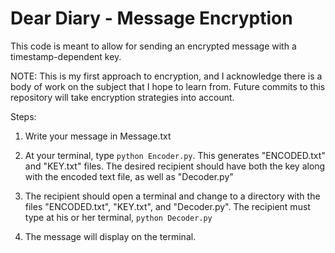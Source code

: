 # Dear Diary - Message Encryption

This code is meant to allow for sending an encrypted message with a timestamp-dependent key.

NOTE: This is my first approach to encryption, and I acknowledge there is a body of work on the subject that I hope to learn from. Future commits to this repository will take encryption strategies into account.

Steps: 

1) Write your message in Message.txt

2) At your terminal, type `python Encoder.py`. This generates "ENCODED.txt" and "KEY.txt" files. The desired recipient should have both the key along with the encoded text file, as well as "Decoder.py"

3) The recipient should open a terminal and change to a directory with the files "ENCODED.txt", "KEY.txt", and "Decoder.py". The recipient must type at his or her terminal, `python Decoder.py`

4) The message will display on the terminal.